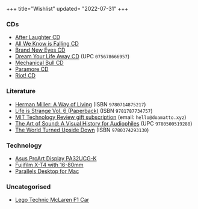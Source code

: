 +++
title="Wishlist"
updated= "2022-07-31"
+++

### CDs
- [After Laughter CD](https://www.discogs.com/master/1184947?format=CD)
- [All We Know is Falling CD](https://www.discogs.com/master/298355?format=CD)
- [Brand New Eyes CD](https://www.discogs.com/master/219425?format=CD)
- [Dream Your Life Away CD](https://www.discogs.com/release/7992930) (UPC `075678666957`)
- [Mechanical Bull CD](https://www.discogs.com/master/599554?format=CD)
- [Paramore CD](https://www.discogs.com/master/550858?format=CD)
- [Riot! CD](https://www.discogs.com/master/118807?format=CD)

### Literature
- [Herman Miller: A Way of Living](https://bookshop.org/books/herman-miller-a-way-of-living/9780714875217) (ISBN `9780714875217`)
- [Life is Strange Vol. 6 (Paperback)](https://smile.amazon.com/gp/product/1787734757) (ISBN `9781787734757`)
- [MIT Technology Review gift subscription](https://subscriptions.technologyreview.com/loading.do?omedasite=MITTR_GIFT&ver=dp) (email: `hello@doamatto.xyz`)
- [The Art of Sound: A Visual History for Audiophiles](https://bookshop.org/books/the-art-of-sound-a-visual-history-for-audiophiles/9780500519288) (UPC `9780500519288`)
- [The World Turned Upside Down](https://bookshop.org/books/the-world-turned-upside-down-a-history-of-the-chinese-cultural-revolution/9780374293130) (ISBN `9780374293130`)

### Technology
- [Asus ProArt Display PA32UCG-K](https://shop.asus.com/us/90lm03h0-b083b0-proart-display-pa32ucg-k.html)
- [Fujifilm X-T4 with 16-80mm](https://fujifilm-x.registria.com/products/0-74101-20231-1)
- [Parallels Desktop for Mac](https://www.parallels.com/products/desktop/buy/)

### Uncategorised
- [Lego Technic McLaren F1 Car](https://www.lego.com/en-us/product/mclaren-formula-1-race-car-42141)
